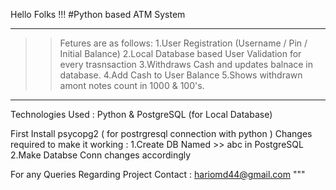 
Hello Folks !!!
#Python based ATM System

***********************************
>>Fetures are as follows:
    1.User Registration (Username / Pin / Initial Balance)
    2.Local Database based User Validation for every trasnsaction
    3.Withdraws Cash and updates balnace in database.
    4.Add Cash to User Balance
    5.Shows withdrawn amont notes count in 1000 & 100's.

**********************************
Technologies Used : Python & PostgreSQL (for Local Database)

First Install psycopg2 ( for postrgresql connection with python )
Changes required to make it working :
    1.Create DB Named >> abc in PostgreSQL
    2.Make Databse Conn changes accordingly 

For any Queries Regarding Project Contact : hariomd44@gmail.com
"""
